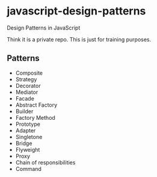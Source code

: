 # javascript-design-patterns
Design Patterns in JavaScript

Think it is a private repo.
This is just for training purposes.

## Patterns
- Composite
- Strategy
- Decorator
- Mediator
- Facade
- Abstract Factory
- Builder
- Factory Method
- Prototype
- Adapter
- Singletone
- Bridge
- Flyweight
- Proxy
- Chain of responsibilities
- Command
